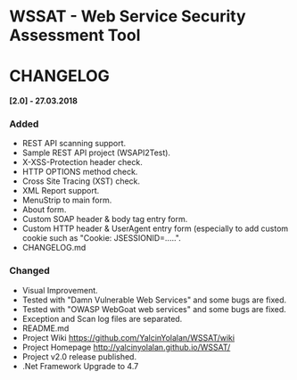 # WSSAT - Web Service Security Assessment Tool
# CHANGELOG

**[2.0] - 27.03.2018**
### Added
- REST API scanning support.
- Sample REST API project (WSAPI2Test).
- X-XSS-Protection header check.
- HTTP OPTIONS method check.
- Cross Site Tracing (XST) check.
- XML Report support.
- MenuStrip to main form.
- About form.
- Custom SOAP header & body tag entry form.
- Custom HTTP header & UserAgent entry form (especially to add custom cookie such as "Cookie: JSESSIONID=.....".
- CHANGELOG.md

### Changed
- Visual Improvement.
- Tested with "Damn Vulnerable Web Services" and some bugs are fixed.
- Tested with "OWASP WebGoat web services" and some bugs are fixed.
- Exception and Scan log files are separated.
- README.md
- Project Wiki https://github.com/YalcinYolalan/WSSAT/wiki
- Project Homepage http://yalcinyolalan.github.io/WSSAT/
- Project v2.0 release published.
- .Net Framework Upgrade to 4.7  
